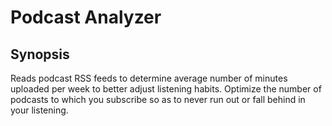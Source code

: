 # Podcast Analyzer
## Synopsis
Reads podcast RSS feeds to determine average number of minutes uploaded per week to better adjust listening habits. Optimize the number of podcasts to which you subscribe so as to never run out or fall behind in your listening.
